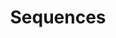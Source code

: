 ---
layout: toctree
title: Sequences
permalink: /blog/maths/calc/sequences/
parent: /blog/maths/calc/


enumerategrandchild: true

---